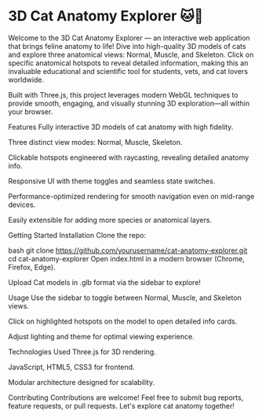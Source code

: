 
# 3D Cat Anatomy Explorer 🐱🦴

Welcome to the 3D Cat Anatomy Explorer — an interactive web application that brings feline anatomy to life! Dive into high-quality 3D models of cats and explore three anatomical views: Normal, Muscle, and Skeleton. Click on specific anatomical hotspots to reveal detailed information, making this an invaluable educational and scientific tool for students, vets, and cat lovers worldwide.

Built with Three.js, this project leverages modern WebGL techniques to provide smooth, engaging, and visually stunning 3D exploration—all within your browser.

Features
Fully interactive 3D models of cat anatomy with high fidelity.

Three distinct view modes: Normal, Muscle, Skeleton.

Clickable hotspots engineered with raycasting, revealing detailed anatomy info.

Responsive UI with theme toggles and seamless state switches.

Performance-optimized rendering for smooth navigation even on mid-range devices.

Easily extensible for adding more species or anatomical layers.

Getting Started
Installation
Clone the repo:

bash
git clone https://github.com/yourusername/cat-anatomy-explorer.git
cd cat-anatomy-explorer
Open index.html in a modern browser (Chrome, Firefox, Edge).

Upload Cat models in .glb format via the sidebar to explore!

Usage
Use the sidebar to toggle between Normal, Muscle, and Skeleton views.

Click on highlighted hotspots on the model to open detailed info cards.

Adjust lighting and theme for optimal viewing experience.

Technologies Used
Three.js for 3D rendering.

JavaScript, HTML5, CSS3 for frontend.

Modular architecture designed for scalability.

Contributing
Contributions are welcome! Feel free to submit bug reports, feature requests, or pull requests. Let's explore cat anatomy together!
